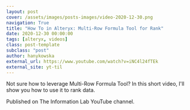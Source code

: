 ```yaml
---
layout: post
cover: /assets/images/posts-images/video-2020-12-30.png
navigation: True
title: "How To in Alteryx: Multi-Row Formula Tool for Rank"
date: 2020-12-30 00:00:00
tags: [alteryx, videos]
class: post-template
subclass: "post"
author: hanykowska
external_url: https://www.youtube.com/watch?v=iNC4l24fTEk
external_site: yt-til
---
```


Not sure how to leverage Multi-Row Formula Tool? In this short video, I'll show you how to use it to rank data.

Published on The Information Lab YouTube channel.
